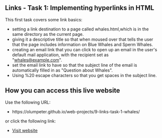 ## Links - Task 1: Implementing hyperlinks in HTML

This first task covers some link basics:

- setting a link destination to a page called whales.html,which is in the same directory as the current page.
- giving it a descriptive title so that when moused over that tells the user that the page includes information on Blue Whales and Sperm Whales.
- creating an email link that you can click to open up an email in the user's default mail application, with the recipient set as "whales@example.com".
- set the email link to have so that the subject line of the email is automatically filled in as "Question about Whales".
- Using %20 escape characters so that you get spaces in the subject line.

## How you can access this live website
<p>Use the following URL:</p>
<ul>
  <li>https://olumpeter.github.io/web-projects/9-links-task-1-whales/</li>
</ul>
<p>or click the following link:</p> 
<ul>
  <li><a href="https://olumpeter.github.io/web-projects/9-links-task-1-whales/">
    Visit website</a></li>
</ul>
